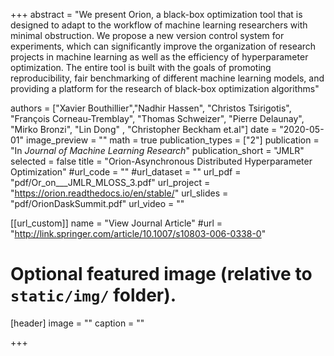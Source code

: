+++
abstract = "We present Orion, a black-box optimization tool that is designed to adapt to the workflow of machine learning researchers with minimal obstruction. We propose a new version control system for experiments, which can significantly improve the organization of research projects in machine learning as well as the efficiency of hyperparameter optimization. The entire tool is built with the goals of promoting reproducibility, fair benchmarking of different machine learning models, and providing a platform for the research of black-box optimization algorithms"





authors = ["Xavier Bouthillier","Nadhir Hassen", 
                  "Christos Tsirigotis", 
                  "François Corneau-Tremblay",
                  "Thomas Schweizer",
                  "Pierre Delaunay",
                  "Mirko Bronzi",
                  "Lin Dong" ,
                  "Christopher Beckham et.al"]
date = "2020-05-01"
image_preview = ""
math = true
publication_types = ["2"]
publication = "In *Journal of Machine Learning Research*"
publication_short = "JMLR"
selected = false
title = "Orion-Asynchronous Distributed Hyperparameter Optimization"
#url_code = ""
#url_dataset = ""
url_pdf = "pdf/Or_on___JMLR_MLOSS_3.pdf"
url_project = "https://orion.readthedocs.io/en/stable/"
url_slides = "pdf/OrionDaskSummit.pdf"
url_video = ""

[[url_custom]]
name = "View Journal Article"
#url = "http://link.springer.com/article/10.1007/s10803-006-0338-0"

# Optional featured image (relative to `static/img/` folder).
[header]
image = ""
caption = ""

+++

